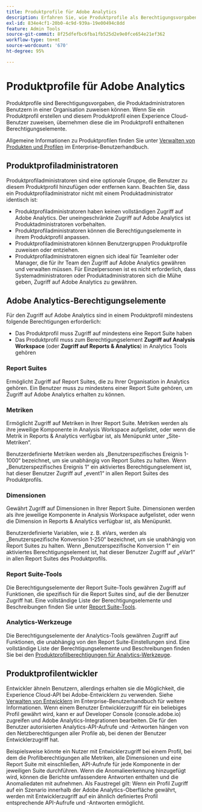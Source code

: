 ```yaml
---
title: Produktprofile für Adobe Analytics
description: Erfahren Sie, wie Produktprofile als Berechtigungsvorgaben verwendet werden können, die Produktadministratoren Benutzern in einer Organisation zuweisen können.
exl-id: 834e4cf1-20b0-4c9d-939a-19e00494c8dd
feature: Admin Tools
source-git-commit: 8f25dfefbc6fba1fb525d2e9e0fce654e21ef362
workflow-type: tm+mt
source-wordcount: '670'
ht-degree: 95%

---
```


# Produktprofile für Adobe Analytics

Produktprofile sind Berechtigungsvorgaben, die Produktadministratoren Benutzern in einer Organisation zuweisen können. Wenn Sie ein Produktprofil erstellen und diesem Produktprofil einen Experience Cloud-Benutzer zuweisen, übernehmen diese die im Produktprofil enthaltenen Berechtigungselemente.

Allgemeine Informationen zu Produktprofilen finden Sie unter [Verwalten von Produkten und Profilen](https://helpx.adobe.com/de/enterprise/using/manage-products-and-profiles.html) im Enterprise-Benutzerhandbuch.

## Produktprofiladministratoren

Produktprofiladministratoren sind eine optionale Gruppe, die Benutzer zu diesem Produktprofil hinzufügen oder entfernen kann. Beachten Sie, dass ein Produktprofiladministrator nicht mit einem Produktadministrator identisch ist:

* Produktprofiladministratoren haben keinen vollständigen Zugriff auf Adobe Analytics. Der uneingeschränkte Zugriff auf Adobe Analytics ist Produktadministratoren vorbehalten.
* Produktprofiladministratoren können die Berechtigungselemente in ihrem Produktprofil anpassen.
* Produktprofiladministratoren können Benutzergruppen Produktprofile zuweisen oder entziehen.
* Produktprofiladministratoren eignen sich ideal für Teamleiter oder Manager, die für ihr Team den Zugriff auf Adobe Analytics gewähren und verwalten müssen. Für Einzelpersonen ist es nicht erforderlich, dass Systemadministratoren oder Produktadministratoren sich die Mühe geben, Zugriff auf Adobe Analytics zu gewähren.

## Adobe Analytics-Berechtigungselemente

Für den Zugriff auf Adobe Analytics sind in einem Produktprofil mindestens folgende Berechtigungen erforderlich:

* Das Produktprofil muss Zugriff auf mindestens eine Report Suite haben
* Das Produktprofil muss zum Berechtigungselement **Zugriff auf Analysis Workspace** (oder **Zugriff auf Reports &amp; Analytics**) in Analytics Tools gehören

### Report Suites

Ermöglicht Zugriff auf Report Suites, die zu Ihrer Organisation in Analytics gehören. Ein Benutzer muss zu mindestens einer Report Suite gehören, um Zugriff auf Adobe Analytics erhalten zu können.

### Metriken

Ermöglicht Zugriff auf Metriken in Ihrer Report Suite. Metriken werden als ihre jeweilige Komponente in Analysis Workspace aufgelistet, oder wenn die Metrik in Reports &amp; Analytics verfügbar ist, als Menüpunkt unter „Site-Metriken“.

Benutzerdefinierte Metriken werden als „Benutzerspezifisches Ereignis 1-1000“ bezeichnet, um sie unabhängig von Report Suites zu halten. Wenn „Benutzerspezifisches Ereignis 1“ ein aktiviertes Berechtigungselement ist, hat dieser Benutzer Zugriff auf „event1“ in allen Report Suites des Produktprofils.

### Dimensionen

Gewährt Zugriff auf Dimensionen in Ihrer Report Suite. Dimensionen werden als ihre jeweilige Komponente in Analysis Workspace aufgelistet, oder wenn die Dimension in Reports &amp; Analytics verfügbar ist, als Menüpunkt.

Benutzerdefinierte Variablen, wie z. B. eVars, werden als „Benutzerspezifische Konversion 1-250“ bezeichnet, um sie unabhängig von Report Suites zu halten. Wenn „Benutzerspezifische Konversion 1“ ein aktiviertes Berechtigungselement ist, hat dieser Benutzer Zugriff auf „eVar1“ in allen Report Suites des Produktprofils.

### Report Suite-Tools

Die Berechtigungselemente der Report Suite-Tools gewähren Zugriff auf Funktionen, die spezifisch für die Report Suites sind, auf die der Benutzer Zugriff hat. Eine vollständige Liste der Berechtigungselemente und Beschreibungen finden Sie unter [Report Suite-Tools](report-suite-tools.md).

### Analytics-Werkzeuge

Die Berechtigungselemente der Analytics-Tools gewähren Zugriff auf Funktionen, die unabhängig von den Report Suite-Einstellungen sind. Eine vollständige Liste der Berechtigungselemente und Beschreibungen finden Sie bei den [Produktprofilberechtigungen für Analytics-Werkzeuge](analytics-tools.md).

## Produktprofilentwickler

Entwickler ähneln Benutzern, allerdings erhalten sie die Möglichkeit, die Experience Cloud-API bei Adobe-Entwicklern zu verwenden. Siehe [Verwalten von Entwicklern](https://helpx.adobe.com/de/enterprise/using/manage-developers.html) im Enterprise-Benutzerhandbuch für weitere Informationen. Wenn einem Benutzer Entwicklerzugriff für ein beliebiges Profil gewährt wird, kann er auf Developer Console (console.adobe.io) zugreifen und Adobe Analytics-Integrationen bearbeiten. Die für den Benutzer autorisierten Analytics-API-Aufrufe und -Antworten hängen von den Netzberechtigungen aller Profile ab, bei denen der Benutzer Entwicklerzugriff hat.

Beispielsweise könnte ein Nutzer mit Entwicklerzugriff bei einem Profil, bei dem die Profilberechtigungen alle Metriken, alle Dimensionen und eine Report Suite mit einschließen, API-Aufrufe für jede Komponente in der jeweiligen Suite durchführen. Wenn die Anomalieerkennung hinzugefügt wird, können die Berichte umfassendere Antworten enthalten und die Anomaliedaten mit aufnehmen. Als Faustregel gilt: Wenn ein Profil Zugriff auf ein Szenario innerhalb der Adobe Analytics-Oberfläche gewährt, werden mit Entwicklerzugriff auf ein ähnlich definiertes Profil entsprechende API-Aufrufe und -Antworten ermöglicht.
